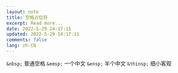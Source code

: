 ```yaml
---
layout: note
title: 空格占位符
excerpt: Read more...
date: 2022-5-29 14:17:11
updated: 2022-5-29 14:17:11
comments: false
lang: zh-CN
---
```


`&nbsp;` 普通空格
`&emsp;` 一个中文
`&ensp;` 半个中文
`&thinsp;` 细小客观
  